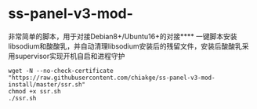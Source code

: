 # ss-panel-v3-mod-
非常简单的脚本，用于对接Debian8+/Ubuntu16+的对接****
一键脚本安装libsodium和酸酸乳，并自动清理libsodium安装后的残留文件，安装后酸酸乳采用supervisor实现开机自启和进程守护
```
wget -N --no-check-certificate "https://raw.githubusercontent.com/chiakge/ss-panel-v3-mod-install/master/ssr.sh"
chmod +x ssr.sh
./ssr.sh
```
